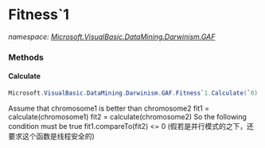 ﻿# Fitness`1
_namespace: [Microsoft.VisualBasic.DataMining.Darwinism.GAF](./index.md)_





### Methods

#### Calculate
```csharp
Microsoft.VisualBasic.DataMining.Darwinism.GAF.Fitness`1.Calculate(`0)
```
Assume that chromosome1 is better than chromosome2 
 fit1 = calculate(chromosome1) 
 fit2 = calculate(chromosome2) 
 So the following condition must be true 
 fit1.compareTo(fit2) <= 0 
 (假若是并行模式的之下，还要求这个函数是线程安全的)


